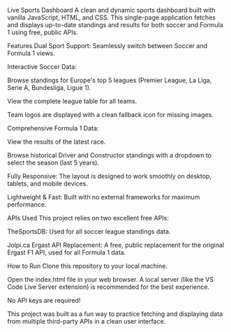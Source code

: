 Live Sports Dashboard
A clean and dynamic sports dashboard built with vanilla JavaScript, HTML, and CSS. This single-page application fetches and displays up-to-date standings and results for both soccer and Formula 1 using free, public APIs.

Features
Dual Sport Support: Seamlessly switch between Soccer and Formula 1 views.

Interactive Soccer Data:

Browse standings for Europe's top 5 leagues (Premier League, La Liga, Serie A, Bundesliga, Ligue 1).

View the complete league table for all teams.

Team logos are displayed with a clean fallback icon for missing images.

Comprehensive Formula 1 Data:

View the results of the latest race.

Browse historical Driver and Constructor standings with a dropdown to select the season (last 5 years).

Fully Responsive: The layout is designed to work smoothly on desktop, tablets, and mobile devices.

Lightweight & Fast: Built with no external frameworks for maximum performance.

APIs Used
This project relies on two excellent free APIs:

TheSportsDB: Used for all soccer league standings data.

Jolpi.ca Ergast API Replacement: A free, public replacement for the original Ergast F1 API, used for all Formula 1 data.

How to Run
Clone this repository to your local machine.

Open the index.html file in your web browser. A local server (like the VS Code Live Server extension) is recommended for the best experience.

No API keys are required!

This project was built as a fun way to practice fetching and displaying data from multiple third-party APIs in a clean user interface.
